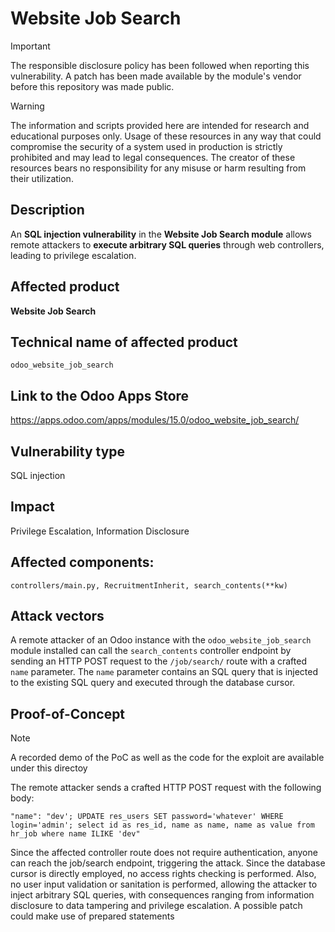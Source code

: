 # Website Job Search

> [!IMPORTANT]  
> The responsible disclosure policy has been followed when reporting this vulnerability. A patch has been made available by the module's vendor before this repository was made public.

> [!WARNING]
> The information and scripts provided here are intended for research and educational purposes only. 
> Usage of these resources in any way that could compromise the security of a system used in production is strictly prohibited and may lead to legal consequences. 
> The creator of these resources bears no responsibility for any misuse or harm resulting from their utilization.


## Description
An **SQL injection vulnerability** in the **Website Job Search module** allows remote attackers to **execute arbitrary SQL queries** through web controllers, leading to privilege escalation.

## Affected product
**Website Job Search**

## Technical name of affected product
`odoo_website_job_search`

## Link to the Odoo Apps Store
https://apps.odoo.com/apps/modules/15.0/odoo_website_job_search/

## Vulnerability type
SQL injection

## Impact
Privilege Escalation, Information Disclosure

## Affected components: 
`controllers/main.py, RecruitmentInherit, search_contents(**kw)`

## Attack vectors
A remote attacker of an Odoo instance with the `odoo_website_job_search` module installed can call the `search_contents` controller endpoint by sending an HTTP POST request to the `/job/search/` route with a crafted `name` parameter. The `name` parameter contains an SQL query that is injected to the existing SQL query and executed through the database cursor. 


## Proof-of-Concept

> [!NOTE] 
> A recorded demo of the PoC as well as the code for the exploit are available under this directoy

The remote attacker sends a crafted HTTP POST request with the following body:

`"name": "dev'; UPDATE res_users SET password='whatever' WHERE login='admin'; select id as res_id, name as name, name as value from hr_job where name ILIKE 'dev"`


Since the affected controller route does not require authentication, anyone can reach the job/search endpoint, triggering the attack. Since the database cursor is directly employed, no access rights checking is performed. Also, no user input validation or sanitation is performed, allowing the attacker to inject arbitrary SQL queries, with consequences ranging from information disclosure to data tampering and privilege escalation. A possible patch could make use of prepared statements 

